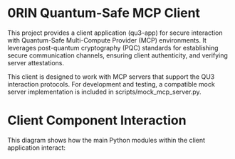 # 0RIN Quantum-Safe MCP Client

This project provides a client application (qu3-app) for secure interaction with Quantum-Safe Multi-Compute Provider (MCP) environments. It leverages post-quantum cryptography (PQC) standards for establishing secure communication channels, ensuring client authenticity, and verifying server attestations.

This client is designed to work with MCP servers that support the QU3 interaction protocols. For development and testing, a compatible mock server implementation is included in scripts/mock_mcp_server.py.

# Client Component Interaction
This diagram shows how the main Python modules within the client application interact:
